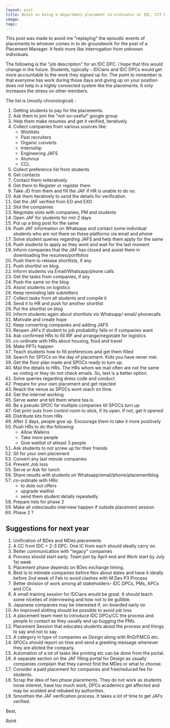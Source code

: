```yaml
---
layout: post
title: Notes on being a department placement co-ordinator at IDC, IIT Bombay
image:
tags:
---
```


This post was made to avoid me "replaying" the episodic events of placements to whoever comes in to do groundwork for the post of a Placement Manager. It feels more like interrogation from unknown individuals.

The following is the "job description" for an IDC DPC. I hope that this would change in the future. Students, typically - IDCians and IDC DPCs would get more accountable to the work they signed up for. The point to remember is that everyone has work during those days and giving up on your position does not help in a highly connected system like the placements. It only increases the stress on other members.

The list is (mostly chronological) :

1. Getting students to pay for the placements.
2. Ask them to join the "not-so-useful" google group
3. Help them make resumes and get it verified, iteratively.
4. Collect companies from various sources like:
    - Wishlists
    - Past recruiters
    - Organic converts
    - Internship
    - Engineering JAFS
    - Alumnus
    - CCL
5. Collect preference list from students
6. Get contacts
7. Contact them reiteratively
8. Get them to Register or register them
9. Take JD from them and fill the JAF if HR is unable to do so.
10. Ask them iteratively to send the details for verification
11. Get the JAF verified from EO and EXO
12. Slot the companies
13. Negotiate slots with companies, PM and students
14. Open JAF for students for min 2 days
15. Put up a blog post for the same
16. Push JAF information on Whatsapp and contact some individual students who are not there on these platforms via email and phone
17. Solve student queries regarding JAFS and help them apply for the same
18. Push students to apply as they wont and wait for the last moment
19. Inform companies that the JAF has closed and assist them in downloading the resumes/portfolios
20. Push them to release shortlists, if any
21. Push shortlist on blog.
22. Inform students via Email/Whatsapp/phone calls
23. Get the tasks from companies, if any
24. Push the same on the blog
25. Assist students on logistics
26. Keep reminding late submitters   
27. Collect tasks from all students and compile it
28. Send it to HR and push for another shortlist
29. Put the shortlist on blog
30. Inform students again about shortlists vis Whatsapp/ email/ phonecalls
31. Motivate and create hope
32. Keep converting companies and adding JAFS
33. Reopen JAFs if student to job probability falls or if companies want
34. Ask confirmed HRs to fill IRF and arrange/negotiate for logistics
35. co-ordinate with HRs about housing, food and travel
36. Make PPTs happen
37. Teach students how to fill preferences and get them filled
38. Search for SPOCs on the day of placement. Kids you have never met.
39. Get the floor plan made and SPOCs ready to turn up.
40. Mail the details to HRs. The HRs whom we mail often are not the same as visting or they do not check emails. So, text is a better option.
41. Solve queries regarding dress code and conduct
42. Prepare for your own placement and get rejected
43. Reach the venue as SPOCs wont reach on time.
44. Get the internet working
45. Serve water and tell them where tea is.
46. Be a pseudo SPOC for multiple companies till SPOCs turn up
47. Get print outs from control room to stick, if its open. If not, get it opened
48. Distribute kits from HRs
49. After 2 days, people give up. Encourage them to take it more positively
50. Push HRs to do the following:
    - Allow Walkins
    - Take more people
    - Give waitlist of atleast 3 people
51. Ask students to not screw up for their friends
52. Sit for your own placement
53. Convert any last minute companies
54. Prevent Job loss
55. Serve or Ask for lunch
56. Share results with students on Whatsapp/email/phone/placementblog
57. co-ordinate with HRs:
    - to dole out offers
    - upgrade waitlist
    - send them student details repeatedly
58. Prepare lists for phase 2
59. Make all video/audio interview happen if outside placement session
60. Phase 2 ?

Suggestions for next year
---

1. Unification of BDes and MDes placements
2. A CC from IDC + 2-3 DPC. One IC from each should ideally carry on.
3. Better communication with "legacy" companies
4. Process should start early. Team join by April end and Work start by July 1st week
5. Placement phase depends on BDes exchange timing.
6. Best is to intimate companies before Nov about dates and have it ideally before 2nd week of Feb to avoid clashes with M.Des P3 Process
7. Better division of work among all stakeholders- IDC DPCs, PMs, APCs and CCs
8. A small training session for IDCians would be great. It should teach some niceties of interviewing and how not to be gullible.
9. Japanese companies may be interested if, on-boarded early on
10. An improved slotting should be possible to avoid job loss
11. A placement team meet to introduce IDC DPCs/CC the process and people to contact as they usually end up bugging the PMs.
12. Placement Session that educates students about the process and things to say and not to say.
13. A category in type of companies as *Design* along with RnD/FMCG etc.
14. SPOCs should report on time and send a greeting message whenever they are alloted the company.
15. Automation of a lot of tasks like printing etc can be done from the portal.
16. A separate section on the JAF filling portal for Design as usually companies complain that they cannot find the MDes or what to choose.
17. Consider a paid placement for companies and free/reduced fee for students.
18. Scrap the idea of two phase placements. They do not work as students loose interest, have too much work, DPCs academics get affected and may be scolded and rebuked by authorities.
19. Smoothen the JAF verification process. It takes a lot of time to get JAFs verified.  


Best,

Rohit
